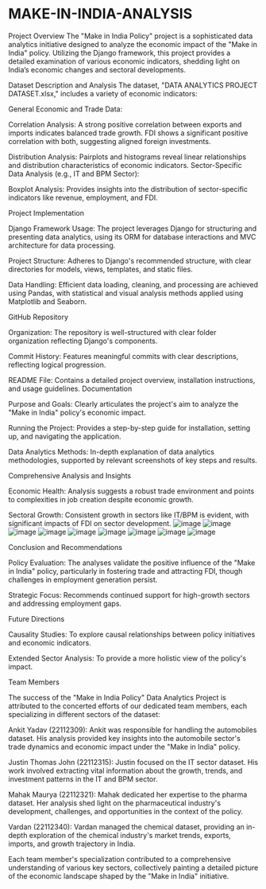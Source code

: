 # MAKE-IN-INDIA-ANALYSIS

Project Overview
The "Make in India Policy" project is a sophisticated data analytics initiative designed to analyze the economic impact of the "Make in India" policy. Utilizing the Django framework, this project provides a detailed examination of various economic indicators, shedding light on India’s economic changes and sectoral developments.

Dataset Description and Analysis
The dataset, "DATA ANALYTICS PROJECT DATASET.xlsx," includes a variety of economic indicators:

General Economic and Trade Data:

Correlation Analysis: A strong positive correlation between exports and imports indicates balanced trade growth. FDI shows a significant positive correlation with both, suggesting aligned foreign investments.

Distribution Analysis: Pairplots and histograms reveal linear relationships and distribution characteristics of economic indicators.
Sector-Specific Data Analysis (e.g., IT and BPM Sector):

Boxplot Analysis: Provides insights into the distribution of sector-specific indicators like revenue, employment, and FDI.

Project Implementation

Django Framework Usage: The project leverages Django for structuring and presenting data analytics, using its ORM for database interactions and MVC architecture for data processing.

Project Structure: Adheres to Django's recommended structure, with clear directories for models, views, templates, and static files.

Data Handling: Efficient data loading, cleaning, and processing are achieved using Pandas, with statistical and visual analysis methods applied using Matplotlib and Seaborn.

GitHub Repository

Organization: The repository is well-structured with clear folder organization reflecting Django's components.

Commit History: Features meaningful commits with clear descriptions, reflecting logical progression.

README File: Contains a detailed project overview, installation instructions, and usage guidelines.
Documentation

Purpose and Goals: Clearly articulates the project's aim to analyze the "Make in India" policy's economic impact.

Running the Project: Provides a step-by-step guide for installation, setting up, and navigating the application.

Data Analytics Methods: In-depth explanation of data analytics methodologies, supported by relevant screenshots of key steps and results.

Comprehensive Analysis and Insights

Economic Health: Analysis suggests a robust trade environment and points to complexities in job creation despite economic growth.

Sectoral Growth: Consistent growth in sectors like IT/BPM is evident, with significant impacts of FDI on sector development.
![image](https://github.com/Vardan-Tewari/MAKE-IN-INDIA-ANALYSIS/assets/136142144/5b154d25-383e-4c4e-821c-b9e409f9af39)
![image](https://github.com/Vardan-Tewari/MAKE-IN-INDIA-ANALYSIS/assets/136142144/668cc643-e05a-4219-a990-bdf62b97c62a)
![image](https://github.com/Vardan-Tewari/MAKE-IN-INDIA-ANALYSIS/assets/136142144/99c29aa1-54ef-40ed-b847-0459e8362b2a)
![image](https://github.com/Vardan-Tewari/MAKE-IN-INDIA-ANALYSIS/assets/136142144/797bd160-bed9-4969-a306-939f42cf3c00)
![image](https://github.com/Vardan-Tewari/MAKE-IN-INDIA-ANALYSIS/assets/136142144/36a8734c-6eff-4d08-84a7-9a512d16a1c8)
![image](https://github.com/Vardan-Tewari/MAKE-IN-INDIA-ANALYSIS/assets/136142144/b426943c-8960-4526-803e-68c041d6f56d)
![image](https://github.com/Vardan-Tewari/MAKE-IN-INDIA-ANALYSIS/assets/136142144/0dc13314-4885-4e32-9f3c-dd0bd89be904)
![image](https://github.com/Vardan-Tewari/MAKE-IN-INDIA-ANALYSIS/assets/136142144/4bdf9ec5-5577-4225-bdf0-58b6835dfeb9)
![image](https://github.com/Vardan-Tewari/MAKE-IN-INDIA-ANALYSIS/assets/136142144/1167c387-d9a8-419c-a73c-cacafb30d926)


Conclusion and Recommendations

Policy Evaluation: The analyses validate the positive influence of the "Make in India" policy, particularly in fostering trade and attracting FDI, though challenges in employment generation persist.

Strategic Focus: Recommends continued support for high-growth sectors and addressing employment gaps.

Future Directions

Causality Studies: To explore causal relationships between policy initiatives and economic indicators.

Extended Sector Analysis: To provide a more holistic view of the policy's impact.

Team Members

The success of the "Make in India Policy" Data Analytics Project is attributed to the concerted efforts of our dedicated team members, each specializing in different sectors of the dataset:

Ankit Yadav (22112309): Ankit was responsible for handling the automobiles dataset. His analysis provided key insights into the automobile sector's trade dynamics and economic impact under the "Make in India" policy.

Justin Thomas John (22112315): Justin focused on the IT sector dataset. His work involved extracting vital information about the growth, trends, and investment patterns in the IT and BPM sector.

Mahak Maurya (22112321): Mahak dedicated her expertise to the pharma dataset. Her analysis shed light on the pharmaceutical industry's development, challenges, and opportunities in the context of the policy.

Vardan (22112340): Vardan managed the chemical dataset, providing an in-depth exploration of the chemical industry's market trends, exports, imports, and growth trajectory in India.

Each team member's specialization contributed to a comprehensive understanding of various key sectors, collectively painting a detailed picture of the economic landscape shaped by the "Make in India" initiative.
